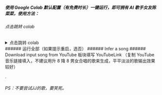 ##### 使用 Google Colab 默认配置（有免费时长）一键运行，即可拥有 AI 歌手女友陈菜菜，使用方法：


###### 点击跳转 colab
<details>
<summary> 点击跳转 colab </summary>

```
链接：https://github.com/yzcjd/yzcjd-AI_chenzhuoxuan_Artist/blob/main/so_vits_svc_fork_4_0_inference_simplified.ipynb
```
</details>
###### 运行全部（如果提示重启，选否）
###### Infer a song
###### Download input song from YouTube 板块填写 YouTubeLink （复制 YouTube 音乐链接填入，不建议用升 8 降 8 男女合唱的歌来生成，平平淡淡的歌输出效果较好）

.

###### PS：不要尝试JJ的歌，要笑死。

